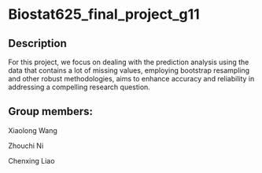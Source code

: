 # Biostat625_final_project_g11

## Description
For this project, we focus on dealing with the prediction analysis using the data that contains a lot of missing values, employing bootstrap resampling and other robust methodologies, aims to enhance accuracy and reliability in addressing a compelling research question.

## Group members: 
 Xiaolong Wang
 
 Zhouchi Ni

 Chenxing Liao
